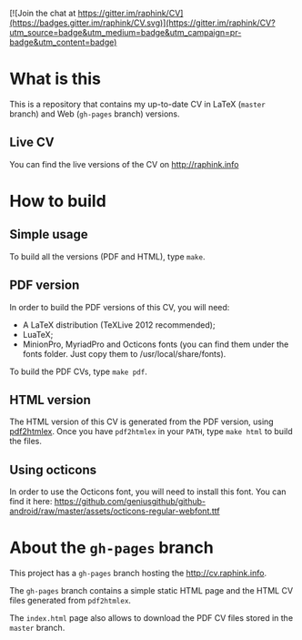 [![Join the chat at https://gitter.im/raphink/CV](https://badges.gitter.im/raphink/CV.svg)](https://gitter.im/raphink/CV?utm_source=badge&utm_medium=badge&utm_campaign=pr-badge&utm_content=badge)


# What is this

This is a repository that contains my up-to-date CV in LaTeX (`master` branch) and Web (`gh-pages` branch) versions.

## Live CV

You can find the live versions of the CV on http://raphink.info



# How to build

## Simple usage

To build all the versions (PDF and HTML), type `make`.


## PDF version

In order to build the PDF versions of this CV, you will need:

   * A LaTeX distribution (TeXLive 2012 recommended);
   * LuaTeX;
   * MinionPro, MyriadPro and Octicons fonts (you can find them under the fonts folder.  Just copy them to /usr/local/share/fonts).

To build the PDF CVs, type `make pdf`.


## HTML version

The HTML version of this CV is generated from the PDF version, using [pdf2htmlex](https://github.com/coolwanglu/pdf2htmlEX). Once you have `pdf2htmlex` in your `PATH`, type `make html` to build the files.


## Using octicons

In order to use the Octicons font, you will need to install this font. You can find it here: https://github.com/geniusgithub/github-android/raw/master/assets/octicons-regular-webfont.ttf

# About the `gh-pages` branch

This project has a `gh-pages` branch hosting the http://cv.raphink.info.

The `gh-pages` branch contains a simple static HTML page and the HTML CV files generated from `pdf2htmlex`.

The `index.html` page also allows to download the PDF CV files stored in the `master` branch.

